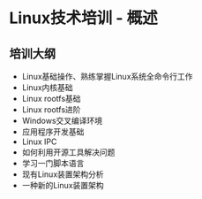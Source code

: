 # Linux技术培训 - 概述

## 培训大纲

* Linux基础操作、熟练掌握Linux系统全命令行工作
* Linux内核基础
* Linux rootfs基础
* Linux rootfs进阶
* Windows交叉编译环境
* 应用程序开发基础
* Linux IPC
* 如何利用开源工具解决问题
* 学习一门脚本语言
* 现有Linux装置架构分析
* 一种新的Linux装置架构
